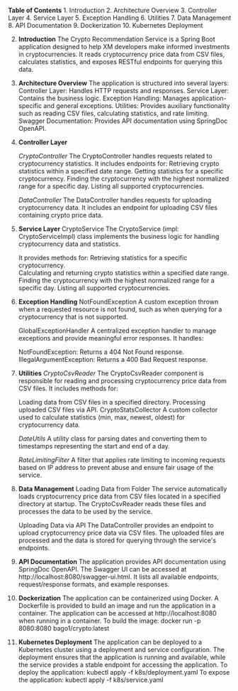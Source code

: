    **Table of Contents**
    1. Introduction
    2. Architecture Overview
    3. Controller Layer
    4. Service Layer
    5. Exception Handling
    6. Utilities
    7. Data Management
    8. API Documentation
    9. Dockerization
    10. Kubernetes Deployment

2. **Introduction** 
    The Crypto Recommendation Service is a Spring Boot application designed 
    to help XM developers make informed investments in cryptocurrencies. 
    It reads cryptocurrency price data from CSV files, calculates statistics, 
    and exposes RESTful endpoints for querying this data.


2. **Architecture Overview**
    The application is structured into several layers:
    Controller Layer: Handles HTTP requests and responses.
    Service Layer: Contains the business logic.
    Exception Handling: Manages application-specific and general exceptions.
    Utilities: Provides auxiliary functionality such as reading CSV files, calculating statistics, and rate limiting.
    Swagger Documentation: Provides API documentation using SpringDoc OpenAPI.

3. **Controller Layer** 

    _CryptoController_ 
    The CryptoController handles requests related to cryptocurrency statistics. It includes endpoints for:
    Retrieving crypto statistics within a specified date range.
    Getting statistics for a specific cryptocurrency.
    Finding the cryptocurrency with the highest normalized range for a specific day.
    Listing all supported cryptocurrencies.

    _DataController_
    The DataController handles requests for uploading cryptocurrency data. It includes an endpoint for uploading CSV files containing crypto price data.


4. **Service Layer**
    CryptoService
    The CryptoService (impl: CryptoServiceImpl) class implements the business logic for handling cryptocurrency data and statistics. 
    
    It provides methods for:
    Retrieving statistics for a specific cryptocurrency.    
    Calculating and returning crypto statistics within a specified date range.
    Finding the cryptocurrency with the highest normalized range for a specific day.
    Listing all supported cryptocurrencies.

5. **Exception Handling**
    NotFoundException
    A custom exception thrown when a requested resource is not found, such as when querying for a cryptocurrency that is not supported.

    GlobalExceptionHandler
    A centralized exception handler to manage exceptions and provide meaningful error responses. It handles:

    NotFoundException: Returns a 404 Not Found response.
    IllegalArgumentException: Returns a 400 Bad Request response.

6. **Utilities**
    _CryptoCsvReader_
    The CryptoCsvReader component is responsible for reading and processing cryptocurrency price data from CSV files. It includes methods for:

    Loading data from CSV files in a specified directory.
    Processing uploaded CSV files via API.
    CryptoStatsCollector
    A custom collector used to calculate statistics (min, max, newest, oldest) for cryptocurrency data.

    _DateUtils_
    A utility class for parsing dates and converting them to timestamps representing the start and end of a day.

    _RateLimitingFilter_
    A filter that applies rate limiting to incoming requests based on IP address to prevent abuse and ensure fair usage of the service.

7. **Data Management**
    Loading Data from Folder
    The service automatically loads cryptocurrency price data from CSV files located in a specified directory at startup. The CryptoCsvReader reads these files and processes the data to be used by the service.

    Uploading Data via API
    The DataController provides an endpoint to upload cryptocurrency price data via CSV files. The uploaded files are processed and the data is stored for querying through the service's endpoints.

8. **API Documentation**
    The application provides API documentation using SpringDoc OpenAPI. The Swagger UI can be accessed at http://localhost:8080/swagger-ui.html. It lists all available endpoints, request/response formats, and example responses.

9. **Dockerization**
    The application can be containerized using Docker. A Dockerfile is provided to build an image and run the application in a container. The application can be accessed at http://localhost:8080 when running in a container.
    To build the image: docker run -p 8080:8080 bago1/crypto:latest

10. **Kubernetes Deployment**
    The application can be deployed to a Kubernetes cluster using a deployment and service configuration. The deployment ensures that the application is running and available, while the service provides a stable endpoint for accessing the application.
    To deploy the application: kubectl apply -f k8s/deployment.yaml
    To expose the application: kubectl apply -f k8s/service.yaml
